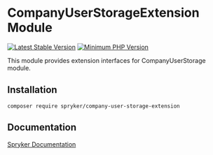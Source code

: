 # CompanyUserStorageExtension Module
[![Latest Stable Version](https://poser.pugx.org/spryker/company-user-storage-extension/v/stable.svg)](https://packagist.org/packages/spryker/company-user-storage-extension)
[![Minimum PHP Version](https://img.shields.io/badge/php-%3E%3D%208.0-8892BF.svg)](https://php.net/)

This module provides extension interfaces for CompanyUserStorage module.

## Installation

```
composer require spryker/company-user-storage-extension
```

## Documentation

[Spryker Documentation](https://docs.spryker.com)
